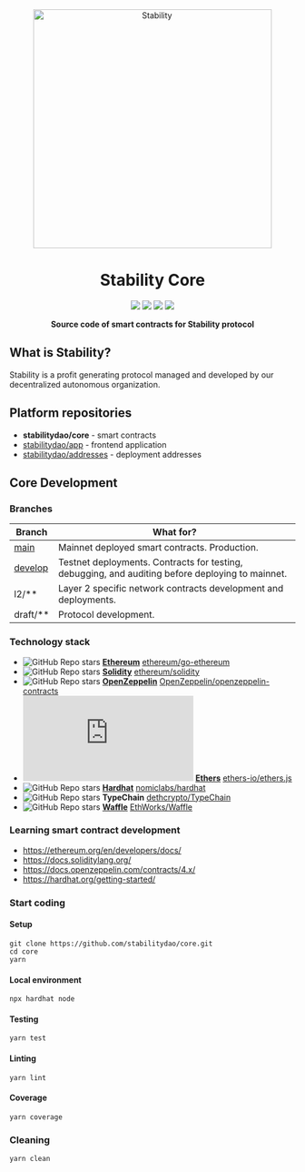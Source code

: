<div align="center">
<a href="https://stabilitydao.org"><img alt="Stability" src="https://stabilitydao.org/logo.png" width=420></a>  
<h1>Stability Core</h1>
</div>
<p align="center">
  <a href="https://github.com/stabilitydao/core/actions/workflows/tests.yml?query=branch%3Amain"><img src="https://github.com/stabilitydao/core/actions/workflows/tests.yml/badge.svg?branch=main" /></a>
  <a href="https://github.com/stabilitydao/core/actions/workflows/lint.yml?query=branch%3Amain"><img src="https://github.com/stabilitydao/core/actions/workflows/lint.yml/badge.svg?branch=main" /></a>
  <a href="https://app.codecov.io/gh/stabilitydao/core"><img src="https://codecov.io/gh/stabilitydao/core/branch/main/graph/badge.svg?token=EO6E2Z0Y5Z" /></a>
<a href="https://github.com/stabilitydao/core/blob/main/LICENSE"><img src="https://img.shields.io/github/license/stabilitydao/core?style=flat" /></a>
</p>
<p align="center">
<b>Source code of smart contracts for Stability protocol</b> 
</p>

## What is Stability?

Stability is a profit generating protocol managed and developed by our decentralized autonomous organization.

## Platform repositories

- **stabilitydao/core** - smart contracts
- [stabilitydao/app](https://github.com/stabilitydao/app) - frontend application
- [stabilitydao/addresses](https://github.com/stabilitydao/addresses) - deployment addresses

## Core Development

### Branches

| Branch                                                        | What for?                                                                                        |
| ------------------------------------------------------------- | ------------------------------------------------------------------------------------------------ |
| [main](https://github.com/stabilitydao/core/tree/main/)       | Mainnet deployed smart contracts. Production.                                                    |
| [develop](https://github.com/stabilitydao/core/tree/develop/) | Testnet deployments. Contracts for testing, debugging, and auditing before deploying to mainnet. |
| l2/\*\*                                                       | Layer 2 specific network contracts development and deployments.                                  |
| draft/\*\*                                                    | Protocol development.                                                                            |

### Technology stack

- ![GitHub Repo stars](https://img.shields.io/github/stars/ethereum/go-ethereum?style=plastic) **[Ethereum](https://ethereum.org/en/)** [ethereum/go-ethereum](https://github.com/ethereum/go-ethereum)
- ![GitHub Repo stars](https://img.shields.io/github/stars/ethereum/solidity?style=plastic) **[Solidity](https://soliditylang.org/)** [ethereum/solidity](https://github.com/ethereum/solidity)
- ![GitHub Repo stars](https://img.shields.io/github/stars/OpenZeppelin/openzeppelin-contracts?style=plastic) **[OpenZeppelin](https://openzeppelin.com)** [OpenZeppelin/openzeppelin-contracts](https://github.com/OpenZeppelin/openzeppelin-contracts)
- ![GitHub Repo stars](https://img.shields.io/github/stars/ethers-io/ethers.js?style=plastic) **[Ethers](https://ethers.org/)** [ethers-io/ethers.js](https://github.com/ethers-io/ethers.js/)
- ![GitHub Repo stars](https://img.shields.io/github/stars/nomiclabs/hardhat?style=plastic) **[Hardhat](https://hardhat.org/)** [nomiclabs/hardhat](https://github.com/nomiclabs/hardhat)
- ![GitHub Repo stars](https://img.shields.io/github/stars/dethcrypto/TypeChain?style=plastic) **TypeChain** [dethcrypto/TypeChain](https://github.com/dethcrypto/TypeChain)
- ![GitHub Repo stars](https://img.shields.io/github/stars/EthWorks/Waffle?style=plastic) **[Waffle](https://getwaffle.io/)** [EthWorks/Waffle](https://github.com/EthWorks/Waffle)

### Learning smart contract development

- https://ethereum.org/en/developers/docs/
- https://docs.soliditylang.org/
- https://docs.openzeppelin.com/contracts/4.x/
- https://hardhat.org/getting-started/

### Start coding

#### Setup

```
git clone https://github.com/stabilitydao/core.git
cd core
yarn
```

#### Local environment

```
npx hardhat node
```

#### Testing

```
yarn test
```

#### Linting

```
yarn lint
```

#### Coverage

```
yarn coverage
```

### Cleaning

```
yarn clean
```

